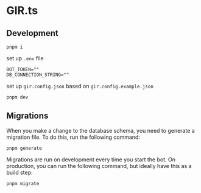 # GIR.ts

## Development
```
pnpm i
```

set up `.env` file
```
BOT_TOKEN=""
DB_CONNECTION_STRING=""
```

set up `gir.config.json` based on `gir.config.example.json`


```
pnpm dev
```

## Migrations
When you make a change to the database schema, you need to generate a migration file. To do this, run the following command:
```
pnpm generate
```

Migrations are run on development every time you start the bot. On production, you can run the following command, but ideally have this as a build step:

```
pnpm migrate
```
